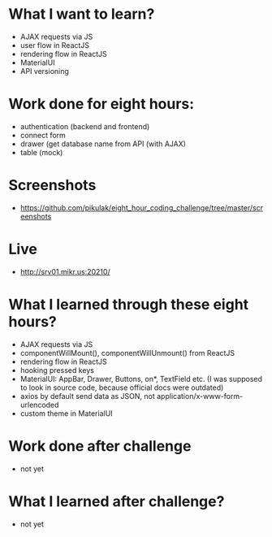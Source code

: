 # What I want to learn?
 * AJAX requests via JS
 * user flow in ReactJS
 * rendering flow in ReactJS
 * MaterialUI
 * API versioning


# Work done for eight hours:
  * authentication (backend and frontend)
  * connect form
  * drawer (get database name from API (with AJAX)
  * table (mock)
  
# Screenshots
 * https://github.com/pikulak/eight_hour_coding_challenge/tree/master/screenshots
 
# Live
 * http://srv01.mikr.us:20210/

# What I learned through these eight hours?
  * AJAX requests via JS
  * componentWillMount(), componentWillUnmount() from ReactJS
  * rendering flow in ReactJS
  * hooking pressed keys
  * MaterialUI: AppBar, Drawer, Buttons, on*, TextField etc. (I was supposed to look in source code, because official docs were outdated)
  * axios by default send data as JSON, not application/x-www-form-urlencoded
  * custom theme in MaterialUI

# Work done after challenge
  * not yet
  
# What I learned after challenge?
  * not yet
